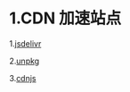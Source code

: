 # 1.CDN 加速站点
1.[jsdelivr](https://www.jsdelivr.com/)

2.[unpkg](https://unpkg.com/)

3.[cdnjs](https://cdnjs.com/)
